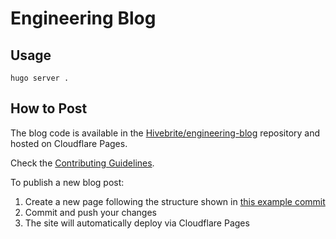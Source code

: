 # Engineering Blog

## Usage

```terminal
hugo server .
```

## How to Post

The blog code is available in the [Hivebrite/engineering-blog](https://github.com/Hivebrite/engineering-blog) repository and hosted on Cloudflare Pages.

Check the [Contributing Guidelines](https://hivebrite.atlassian.net/wiki/spaces/PE/pages/4452614272/Contributing+Guidelines).

To publish a new blog post:

1. Create a new page following the structure shown in [this example commit](https://github.com/Hivebrite/engineering-blog/commit/47197f79ddc6ea4700db956919ed8b7d3e6f459f)
2. Commit and push your changes
3. The site will automatically deploy via Cloudflare Pages
